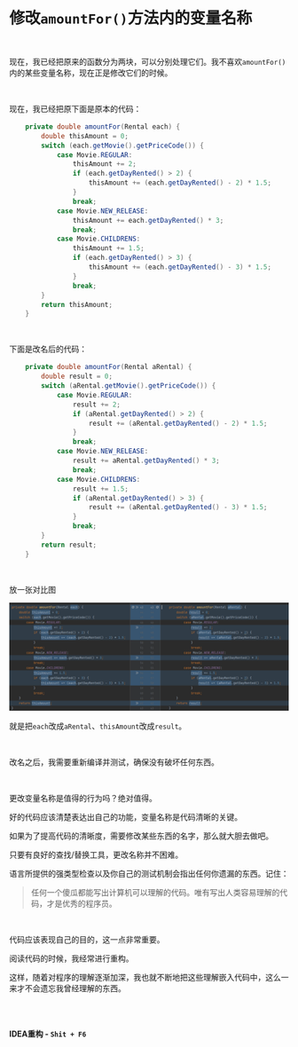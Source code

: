 # 修改`amountFor()`方法内的变量名称

<br>

现在，我已经把原来的函数分为两块，可以分别处理它们。我不喜欢`amountFor()`内的某些变量名称，现在正是修改它们的时候。

<br>

现在，我已经把原下面是原本的代码：

```java
    private double amountFor(Rental each) {
        double thisAmount = 0;
        switch (each.getMovie().getPriceCode()) {
            case Movie.REGULAR:
                thisAmount += 2;
                if (each.getDayRented() > 2) {
                    thisAmount += (each.getDayRented() - 2) * 1.5;
                }
                break;
            case Movie.NEW_RELEASE:
                thisAmount += each.getDayRented() * 3;
                break;
            case Movie.CHILDRENS:
                thisAmount += 1.5;
                if (each.getDayRented() > 3) {
                    thisAmount += (each.getDayRented() - 3) * 1.5;
                }
                break;
        }
        return thisAmount;
    }
```

<br>

下面是改名后的代码：

```java
    private double amountFor(Rental aRental) {
        double result = 0;
        switch (aRental.getMovie().getPriceCode()) {
            case Movie.REGULAR:
                result += 2;
                if (aRental.getDayRented() > 2) {
                    result += (aRental.getDayRented() - 2) * 1.5;
                }
                break;
            case Movie.NEW_RELEASE:
                result += aRental.getDayRented() * 3;
                break;
            case Movie.CHILDRENS:
                result += 1.5;
                if (aRental.getDayRented() > 3) {
                    result += (aRental.getDayRented() - 3) * 1.5;
                }
                break;
        }
        return result;
    }
```

<br>

放一张对比图

![image-20210807000753444](https://raw.githubusercontent.com/huxiaoning/img/master/image-20210807000753444.png)

就是把`each`改成`aRental`、`thisAmount`改成`result`。

<br>

改名之后，我需要重新编译并测试，确保没有破坏任何东西。

<br>

更改变量名称是值得的行为吗？绝对值得。

好的代码应该清楚表达出自己的功能，变量名称是代码清晰的关键。

如果为了提高代码的清晰度，需要修改某些东西的名字，那么就大胆去做吧。

只要有良好的查找/替换工具，更改名称并不困难。

语言所提供的强类型检查以及你自己的测试机制会指出任何你遗漏的东西。记住：



> 任何一个傻瓜都能写出计算机可以理解的代码。唯有写出人类容易理解的代码，才是优秀的程序员。



<br>

代码应该表现自己的目的，这一点非常重要。

阅读代码的时候，我经常进行重构。

这样，随着对程序的理解逐渐加深，我也就不断地把这些理解嵌入代码中，这么一来才不会遗忘我曾经理解的东西。

<br>

<br>

**IDEA重构 - `Shit + F6`**

